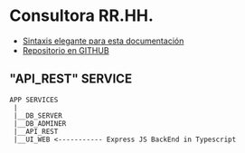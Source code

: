 # Consultora RR.HH.
- [Sintaxis elegante para esta documentación](https://docs.github.com/es/github/writing-on-github/getting-started-with-writing-and-formatting-on-github/basic-writing-and-formatting-syntax)
- [Repositorio en GITHUB](https://github.com/sergioarieljuarez/ei-pp3-2022)

## "API_REST" SERVICE

```
APP SERVICES
 |
 |__DB_SERVER
 |__DB_ADMINER
 |__API_REST
 |__UI_WEB <----------- Express JS BackEnd in Typescript
```
